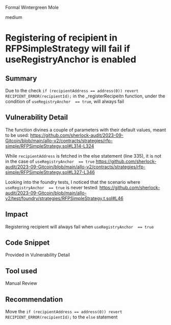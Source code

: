Formal Wintergreen Mole

medium

# Registering of recipient in RFPSimpleStrategy will fail if useRegistryAnchor is enabled
## Summary
Due to the check `if (recipientAddress == address(0)) revert RECIPIENT_ERROR(recipientId);` in the _registerRecipeitn function, under the condition of `useRegistryAnchor  == true`, will always fail
## Vulnerability Detail
The function divines a couple of parameters with their default values, meant to be used: 
https://github.com/sherlock-audit/2023-09-Gitcoin/blob/main/allo-v2/contracts/strategies/rfp-simple/RFPSimpleStrategy.sol#L314-L324

While `recipientAddress` is fetched in the else statement (line 335), it is not in the case of `useRegistryAnchor  == true`
https://github.com/sherlock-audit/2023-09-Gitcoin/blob/main/allo-v2/contracts/strategies/rfp-simple/RFPSimpleStrategy.sol#L327-L346

Looking into the foundry tests, I noticed that the scenario where `useRegistryAnchor  == true` is never tested:
https://github.com/sherlock-audit/2023-09-Gitcoin/blob/main/allo-v2/test/foundry/strategies/RFPSimpleStrategy.t.sol#L46
## Impact
Registering recipient will always fail when `useRegistryAnchor  == true`
## Code Snippet
Provided in Vulnerability Detail
## Tool used

Manual Review

## Recommendation
Move the `if (recipientAddress == address(0)) revert RECIPIENT_ERROR(recipientId);` to the `else` statement